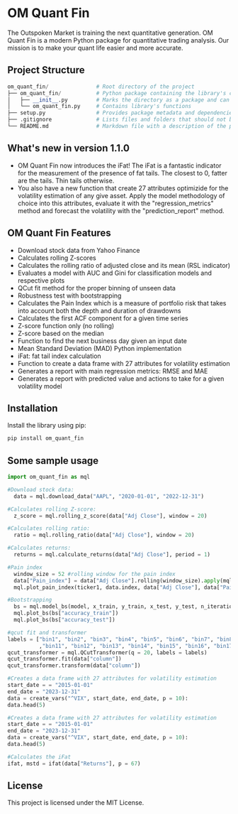 # OM Quant Fin

The Outspoken Market is training the next quantitative generation. OM Quant Fin is a modern Python package for quantitative trading analysis. Our mission is to make your quant life easier and more accurate.

## Project Structure

```python
om_quant_fin/               # Root directory of the project
├── om_quant_fin/           # Python package containing the library's code
│   ├── __init__.py         # Marks the directory as a package and can contain package-level code or imports
│   └── om_quant_fin.py     # Contains library's functions
├── setup.py                # Provides package metadata and dependencies for packaging and distribution
├── .gitignore              # Lists files and folders that should not be tracked by Git
└── README.md               # Markdown file with a description of the project, usage instructions, and other information
```

## What's new in version 1.1.0

- OM Quant Fin now introduces the iFat! The iFat is a fantastic indicator for the measurement of the presence of fat tails. The closest to 0, fatter are the tails. Thin tails otherwise.
- You also have a new function that create 27 attributes optimizide for the volatility estimation of any give asset. Apply the model methodology of choice into this attributes, evaluate it with the "regression_metrics" method and forecast the volatility with the "prediction_report" method.

## OM Quant Fin Features

- Download stock data from Yahoo Finance
- Calculates rolling Z-scores
- Calculates the rolling ratio of adjusted close and its mean (RSL indicator)
- Evaluates a model with AUC and Gini for classification models and respective plots
- QCut fit method for the proper binning of unseen data
- Robustness test with bootstrapping
- Calculates the Pain Index which is a measure of portfolio risk that takes into account both the depth and duration of drawdowns
- Calculates the first ACF component for a given time series
- Z-score function only (no rolling)
- Z-score based on the median
- Function to find the next business day given an input date
- Mean Standard Deviation (MAD) Python implementation
- iFat: fat tail index calculation
- Function to create a data frame with 27 attributes for volatility estimation
- Generates a report with main regression metrics: RMSE and MAE
- Generates a report with predicted value and actions to take for a given volatility model

## Installation

Install the library using pip:

```python
pip install om_quant_fin
```

## Some sample usage

```python
import om_quant_fin as mql

#Download stock data:
  data = mql.download_data("AAPL", "2020-01-01", "2022-12-31")

#Calculates rolling Z-score:
  z_score = mql.rolling_z_score(data["Adj Close"], window = 20)

#Calculates rolling ratio:
  ratio = mql.rolling_ratio(data["Adj Close"], window = 20)

#Calculates returns:
  returns = mql.calculate_returns(data["Adj Close"], period = 1)

#Pain index
  window_size = 52 #rolling window for the pain index
  data["Pain_index"] = data["Adj Close"].rolling(window_size).apply(mql.pain_index, raw = True)
  mql.plot_pain_index(ticker1, data.index, data["Adj Close"], data["Pain_index"])

#Bootstrapping
  bs = mql.model_bs(model, x_train, y_train, x_test, y_test, n_iterations = 1000, range_bs = 0.1)
  mql.plot_bs(bs["accuracy_train"])
  mql.plot_bs(bs["accuracy_test"])

#qcut fit and transformer
labels = ["bin1", "bin2", "bin3", "bin4", "bin5", "bin6", "bin7", "bin8", "bin9", "bin10"
          ,"bin11", "bin12", "bin13", "bin14", "bin15", "bin16", "bin17", "bin18", "bin19", "bin20"]
qcut_transformer = mql.QCutTransformer(q = 20, labels = labels)
qcut_transformer.fit(data["column"])
qcut_transformer.transform(data["column"])

#Creates a data frame with 27 attributes for volatility estimation
start_date = = "2015-01-01" 
end_date = "2023-12-31"
data = create_vars("^VIX", start_date, end_date, p = 10):
data.head(5)

#Creates a data frame with 27 attributes for volatility estimation
start_date = = "2015-01-01" 
end_date = "2023-12-31"
data = create_vars("^VIX", start_date, end_date, p = 10):
data.head(5)

#Calculates the iFat
ifat, mstd = ifat(data["Returns"], p = 67)

```

## License

This project is licensed under the MIT License.
